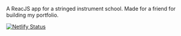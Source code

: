 A ReacJS app for a stringed instrument school. Made for a friend for building my portfolio.

[![Netlify Status](https://api.netlify.com/api/v1/badges/519f4f6e-4f9d-4ef0-86f6-5d0ec071f546/deploy-status)](https://app.netlify.com/sites/stringthing/deploys)
